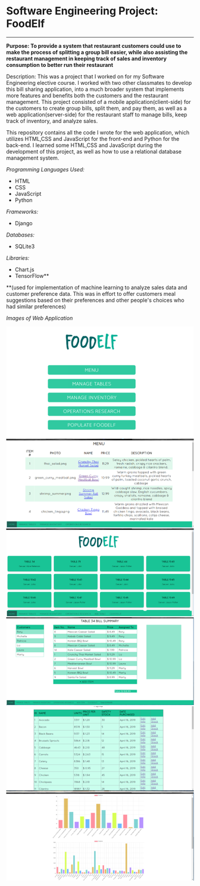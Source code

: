# Software Engineering Project: FoodElf
****
**Purpose: To provide a system that restaurant customers could use to make the process of splitting a group bill easier, while also assisting the restaurant management in keeping track of sales and inventory consumption to better run their restaurant**

Description: This was a project that I worked on for my Software Engineering elective course. I worked with two other classmates to develop this bill sharing application, into a much broader system that implements more features and benefits both the customers and the restaurant management. This project consisted of a mobile application(client-side) for the customers to create group bills, split them, and pay them, as well as a web application(server-side) for the restaurant staff to manage bills, keep track of inventory, and analyze sales.

This repository contains all the code I wrote for the web application, which utilizes HTML,CSS and JavaScript for the front-end and Python for the back-end. I learned some HTML,CSS and JavaScript during the development of this project, as well as how to use a relational database management system.

*Programming Languages Used:*
- HTML
- CSS
- JavaScript
- Python

*Frameworks:*
- Django

*Databases:*
- SQLite3

*Libraries:*
- Chart.js
- TensorFlow**

**(used for implementation of machine learning to analyze sales data and customer preference data. This was in effort to offer customers meal suggestions based on their preferences and other people's choices who had similar preferences)

*Images of Web Application*

![](assets_readme/home.png)
![](assets_readme/menu.png)
![](assets_readme/managetables.png)
![](assets_readme/bill.png)
![](assets_readme/inventory.png)
![](assets_readme/sales_consumption_charts.png)
